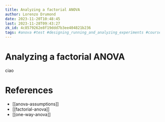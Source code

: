 ```yaml
---
title: Analyzing a factorial ANOVA
author: Lorenzo Drumond
date: 2023-11-20T10:48:45
last: 2023-11-28T09:43:27
zk_id: 4c8579262e8f19ddd7b3ee404821b236
tags: #anova #test #designing_running_and_analyzing_experiments #coursera #design #experiment #week7 #statistics #theory #rlang #interactions
---
```



# Analyzing a factorial ANOVA
ciao

# References
- [[anova-assumptions]]
- [[factorial-anova]]
- [[one-way-anova]]
